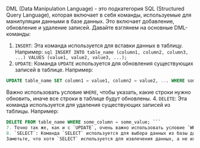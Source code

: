 DML (Data Manipulation Language) - это подкатегория SQL (Structured Query Language), которая включает в себя команды, используемые для манипуляции данными в базе данных. Это включает добавление, обновление и удаление записей. Давайте взглянем на основные DML-команды: 
1. `INSERT`: Эта команда используется для вставки данных в таблицу. Например: ```sql INSERT INTO table_name (column1, column2, column3, ...) VALUES (value1, value2, value3, ...); ``` 
2. `UPDATE`: Команда `UPDATE` используется для обновления существующих записей в таблице. Например: 
```sql
UPDATE table_name SET column1 = value1, column2 = value2, ... WHERE some_column = some_value; 
``` 
Важно использовать условие `WHERE`, чтобы указать, какие строки нужно обновить, иначе все строки в таблице будут обновлены.
4. `DELETE`: Эта команда используется для удаления существующих записей из таблицы. Например: 

```sql 
DELETE FROM table_name WHERE some_column = some_value; ```
7. Точно так же, как и с `UPDATE`, очень важно использовать условие `WHERE`, чтобы не удалить все строки в таблице. 
8. `SELECT`: Команда `SELECT` используется для выбора данных из базы данных. Результатом этой команды является таблица данных, состоящая из строк и столбцов. Например: ```sql SELECT column1, column2, ... FROM table_name WHERE condition; ``` 
Заметьте, что хотя `SELECT` используется для извлечения данных, а не их модификацию, он часто включается в DML, так как он тесно связан с манипуляцией данными.